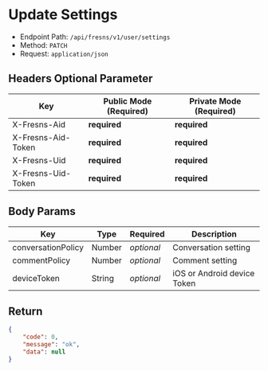 # Update Settings

- Endpoint Path: `/api/fresns/v1/user/settings`
- Method: `PATCH`
- Request: `application/json`

## Headers Optional Parameter

| Key | Public Mode (Required) | Private Mode (Required) |
| --- | --- | --- |
| X-Fresns-Aid | **required** | **required** |
| X-Fresns-Aid-Token | **required** | **required** |
| X-Fresns-Uid | **required** | **required** |
| X-Fresns-Uid-Token | **required** | **required** |

## Body Params

| Key | Type | Required | Description |
| --- | --- | --- | --- |
| conversationPolicy | Number | *optional* | Conversation setting |
| commentPolicy | Number | *optional* | Comment setting |
| deviceToken | String | *optional* | iOS or Android device Token |

## Return

```json
{
    "code": 0,
    "message": "ok",
    "data": null
}
```
